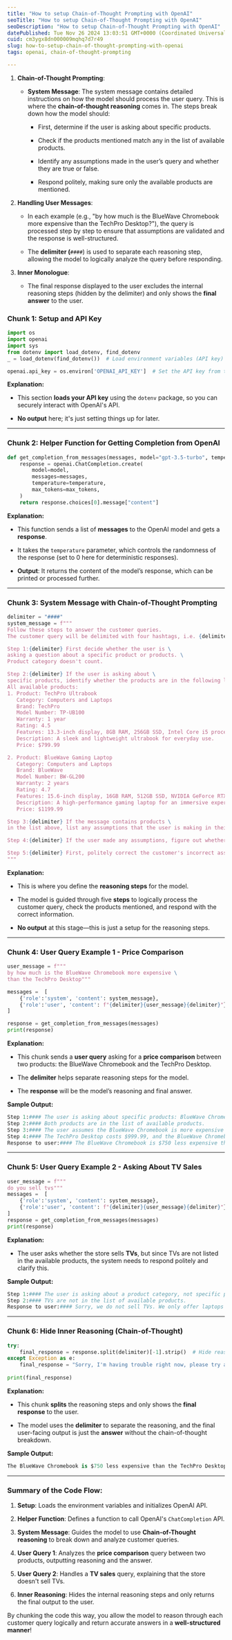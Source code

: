```yaml
---
title: "How to setup Chain-of-Thought Prompting with OpenAI"
seoTitle: "How to setup Chain-of-Thought Prompting with OpenAI"
seoDescription: "How to setup Chain-of-Thought Prompting with OpenAI"
datePublished: Tue Nov 26 2024 13:03:51 GMT+0000 (Coordinated Universal Time)
cuid: cm3ygx8dn000009mqhq7d7r49
slug: how-to-setup-chain-of-thought-prompting-with-openai
tags: openai, chain-of-thought-prompting

---
```


1. **Chain-of-Thought Prompting**:
    
    * **System Message**: The system message contains detailed instructions on how the model should process the user query. This is where the **chain-of-thought reasoning** comes in. The steps break down how the model should:
        
        * First, determine if the user is asking about specific products.
            
        * Check if the products mentioned match any in the list of available products.
            
        * Identify any assumptions made in the user’s query and whether they are true or false.
            
        * Respond politely, making sure only the available products are mentioned.
            
2. **Handling User Messages**:
    
    * In each example (e.g., "by how much is the BlueWave Chromebook more expensive than the TechPro Desktop?"), the query is processed step by step to ensure that assumptions are validated and the response is well-structured.
        
    * The **delimiter (**`####`) is used to separate each reasoning step, allowing the model to logically analyze the query before responding.
        
3. **Inner Monologue**:
    
    * The final response displayed to the user excludes the internal reasoning steps (hidden by the delimiter) and only shows the **final answer** to the user.
        

### **Chunk 1: Setup and API Key**

```python
import os
import openai
import sys
from dotenv import load_dotenv, find_dotenv
_ = load_dotenv(find_dotenv())  # Load environment variables (API key)

openai.api_key = os.environ['OPENAI_API_KEY']  # Set the API key from the environment variable
```

**Explanation:**

* This section **loads your API key** using the `dotenv` package, so you can securely interact with OpenAI's API.
    
* **No output** here; it's just setting things up for later.
    

---

### **Chunk 2: Helper Function for Getting Completion from OpenAI**

```python
def get_completion_from_messages(messages, model="gpt-3.5-turbo", temperature=0, max_tokens=500):
    response = openai.ChatCompletion.create(
        model=model,
        messages=messages,
        temperature=temperature, 
        max_tokens=max_tokens, 
    )
    return response.choices[0].message["content"]
```

**Explanation:**

* This function sends a list of **messages** to the OpenAI model and gets a **response**.
    
* It takes the `temperature` parameter, which controls the randomness of the response (set to 0 here for deterministic responses).
    
* **Output**: It returns the content of the model’s response, which can be printed or processed further.
    

---

### **Chunk 3: System Message with Chain-of-Thought Prompting**

```python
delimiter = "####"
system_message = f"""
Follow these steps to answer the customer queries.
The customer query will be delimited with four hashtags, i.e. {delimiter}. 

Step 1:{delimiter} First decide whether the user is \
asking a question about a specific product or products. \
Product category doesn't count. 

Step 2:{delimiter} If the user is asking about \
specific products, identify whether the products are in the following list.
All available products: 
1. Product: TechPro Ultrabook
   Category: Computers and Laptops
   Brand: TechPro
   Model Number: TP-UB100
   Warranty: 1 year
   Rating: 4.5
   Features: 13.3-inch display, 8GB RAM, 256GB SSD, Intel Core i5 processor
   Description: A sleek and lightweight ultrabook for everyday use.
   Price: $799.99

2. Product: BlueWave Gaming Laptop
   Category: Computers and Laptops
   Brand: BlueWave
   Model Number: BW-GL200
   Warranty: 2 years
   Rating: 4.7
   Features: 15.6-inch display, 16GB RAM, 512GB SSD, NVIDIA GeForce RTX 3060
   Description: A high-performance gaming laptop for an immersive experience.
   Price: $1199.99

Step 3:{delimiter} If the message contains products \
in the list above, list any assumptions that the user is making in their message e.g. that Laptop X is bigger than Laptop Y.

Step 4:{delimiter} If the user made any assumptions, figure out whether the assumption is true based on your product information. 

Step 5:{delimiter} First, politely correct the customer's incorrect assumptions if applicable. Only mention or reference products in the list of 5 available products.
"""
```

**Explanation:**

* This is where you define the **reasoning steps** for the model.
    
* The model is guided through five **steps** to logically process the customer query, check the products mentioned, and respond with the correct information.
    
* **No output** at this stage—this is just a setup for the reasoning steps.
    

---

### **Chunk 4: User Query Example 1 - Price Comparison**

```python
user_message = f"""
by how much is the BlueWave Chromebook more expensive \
than the TechPro Desktop"""

messages =  [  
    {'role':'system', 'content': system_message},    
    {'role':'user', 'content': f"{delimiter}{user_message}{delimiter}"},  
] 

response = get_completion_from_messages(messages)
print(response)
```

**Explanation:**

* This chunk sends a **user query** asking for a **price comparison** between two products: the BlueWave Chromebook and the TechPro Desktop.
    
* The **delimiter** helps separate reasoning steps for the model.
    
* The **response** will be the model’s reasoning and final answer.
    

**Sample Output:**

```python
Step 1:#### The user is asking about specific products: BlueWave Chromebook and TechPro Desktop.
Step 2:#### Both products are in the list of available products.
Step 3:#### The user assumes the BlueWave Chromebook is more expensive than the TechPro Desktop.
Step 4:#### The TechPro Desktop costs $999.99, and the BlueWave Chromebook costs $249.99. The BlueWave Chromebook is actually less expensive by $750.
Response to user:#### The BlueWave Chromebook is $750 less expensive than the TechPro Desktop.
```

---

### **Chunk 5: User Query Example 2 - Asking About TV Sales**

```python
user_message = f"""
do you sell tvs"""
messages =  [  
    {'role':'system', 'content': system_message},    
    {'role':'user', 'content': f"{delimiter}{user_message}{delimiter}"},  
] 
response = get_completion_from_messages(messages)
print(response)
```

**Explanation:**

* The user asks whether the store sells **TVs**, but since TVs are not listed in the available products, the system needs to respond politely and clarify this.
    

**Sample Output:**

```python
Step 1:#### The user is asking about a product category, not specific products.
Step 2:#### TVs are not in the list of available products.
Response to user:#### Sorry, we do not sell TVs. We only offer laptops and desktops.
```

---

### **Chunk 6: Hide Inner Reasoning (Chain-of-Thought)**

```python
try:
    final_response = response.split(delimiter)[-1].strip()  # Hide reasoning and return final response
except Exception as e:
    final_response = "Sorry, I'm having trouble right now, please try asking another question."
    
print(final_response)
```

**Explanation:**

* This chunk **splits** the reasoning steps and only shows the **final response** to the user.
    
* The model uses the **delimiter** to separate the reasoning, and the final user-facing output is just the **answer** without the chain-of-thought breakdown.
    

**Sample Output:**

```python
The BlueWave Chromebook is $750 less expensive than the TechPro Desktop.
```

---

### **Summary of the Code Flow**:

1. **Setup**: Loads the environment variables and initializes OpenAI API.
    
2. **Helper Function**: Defines a function to call OpenAI's `ChatCompletion` API.
    
3. **System Message**: Guides the model to use **Chain-of-Thought reasoning** to break down and analyze customer queries.
    
4. **User Query 1**: Analyzes the **price comparison** query between two products, outputting reasoning and the answer.
    
5. **User Query 2**: Handles a **TV sales** query, explaining that the store doesn't sell TVs.
    
6. **Inner Reasoning**: Hides the internal reasoning steps and only returns the final output to the user.
    

By chunking the code this way, you allow the model to reason through each customer query logically and return accurate answers in a **well-structured manner**!